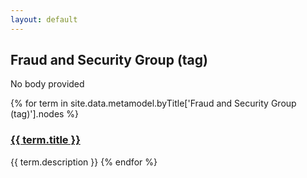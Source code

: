 ```yaml
---
layout: default
---
```

<style>
.initial-content {
  padding-left:5%;
  padding-right:25px;
}
</style>

## Fraud and Security Group (tag)

No body provided

{% for term in site.data.metamodel.byTitle['Fraud and Security Group (tag)'].nodes %}
### <a href='/_pages/embed?t={{ term.title }}'>{{ term.title }}</a>

{{ term.description }}
{% endfor %}
